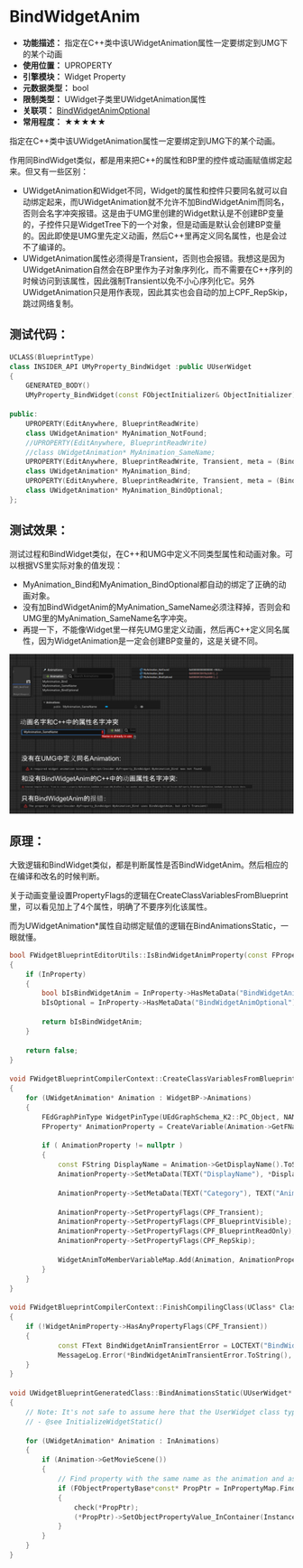 ﻿# BindWidgetAnim

- **功能描述：** 指定在C++类中该UWidgetAnimation属性一定要绑定到UMG下的某个动画
- **使用位置：** UPROPERTY
- **引擎模块：** Widget Property
- **元数据类型：** bool
- **限制类型：** UWidget子类里UWidgetAnimation属性
- **关联项：** [BindWidgetAnimOptional](../BindWidgetAnimOptional/BindWidgetAnimOptional.md)
- **常用程度：** ★★★★★

指定在C++类中该UWidgetAnimation属性一定要绑定到UMG下的某个动画。

作用同BindWidget类似，都是用来把C++的属性和BP里的控件或动画赋值绑定起来。但又有一些区别：

- UWidgetAnimation和Widget不同，Widget的属性和控件只要同名就可以自动绑定起来，而UWidgetAnimation就不允许不加BindWidgetAnim而同名，否则会名字冲突报错。这是由于UMG里创建的Widget默认是不创建BP变量的，子控件只是WidgetTree下的一个对象，但是动画是默认会创建BP变量的。因此即使是UMG里先定义动画，然后C++里再定义同名属性，也是会过不了编译的。
- UWidgetAnimation属性必须得是Transient，否则也会报错。我想这是因为UWidgetAnimation自然会在BP里作为子对象序列化，而不需要在C++序列的时候访问到该属性，因此强制Transient以免不小心序列化它。另外UWidgetAnimation只是用作表现，因此其实也会自动的加上CPF_RepSkip，跳过网络复制。

## 测试代码：

```cpp
UCLASS(BlueprintType)
class INSIDER_API UMyProperty_BindWidget :public UUserWidget
{
	GENERATED_BODY()
	UMyProperty_BindWidget(const FObjectInitializer& ObjectInitializer);

public:
	UPROPERTY(EditAnywhere, BlueprintReadWrite)
	class UWidgetAnimation* MyAnimation_NotFound;
	//UPROPERTY(EditAnywhere, BlueprintReadWrite)
	//class UWidgetAnimation* MyAnimation_SameName;
	UPROPERTY(EditAnywhere, BlueprintReadWrite, Transient, meta = (BindWidgetAnim))
	class UWidgetAnimation* MyAnimation_Bind;
	UPROPERTY(EditAnywhere, BlueprintReadWrite, Transient, meta = (BindWidgetAnimOptional))
	class UWidgetAnimation* MyAnimation_BindOptional;
};
```

## 测试效果：

测试过程和BindWidget类似，在C++和UMG中定义不同类型属性和动画对象。可以根据VS里实际对象的值发现：

- MyAnimation_Bind和MyAnimation_BindOptional都自动的绑定了正确的动画对象。
- 没有加BindWidgetAnim的MyAnimation_SameName必须注释掉，否则会和UMG里的MyAnimation_SameName名字冲突。
- 再提一下，不能像Widget里一样先UMG里定义动画，然后再C++定义同名属性，因为WidgetAnimation是一定会创建BP变量的，这是关键不同。

![Untitled](Untitled.png)

## 原理：

大致逻辑和BindWidget类似，都是判断属性是否BindWidgetAnim。然后相应的在编译和改名的时候判断。 

关于动画变量设置PropertyFlags的逻辑在CreateClassVariablesFromBlueprint里，可以看见加上了4个属性，明确了不要序列化该属性。

而为UWidgetAnimation*属性自动绑定赋值的逻辑在BindAnimationsStatic，一眼就懂。

```cpp
bool FWidgetBlueprintEditorUtils::IsBindWidgetAnimProperty(const FProperty* InProperty, bool& bIsOptional)
{
	if (InProperty)
	{
		bool bIsBindWidgetAnim = InProperty->HasMetaData("BindWidgetAnim") || InProperty->HasMetaData("BindWidgetAnimOptional");
		bIsOptional = InProperty->HasMetaData("BindWidgetAnimOptional");

		return bIsBindWidgetAnim;
	}

	return false;
}

void FWidgetBlueprintCompilerContext::CreateClassVariablesFromBlueprint()
{
	for (UWidgetAnimation* Animation : WidgetBP->Animations)
	{
		FEdGraphPinType WidgetPinType(UEdGraphSchema_K2::PC_Object, NAME_None, Animation->GetClass(), EPinContainerType::None, true, FEdGraphTerminalType());
		FProperty* AnimationProperty = CreateVariable(Animation->GetFName(), WidgetPinType);
	
		if ( AnimationProperty != nullptr )
		{
			const FString DisplayName = Animation->GetDisplayName().ToString();
			AnimationProperty->SetMetaData(TEXT("DisplayName"), *DisplayName);
	
			AnimationProperty->SetMetaData(TEXT("Category"), TEXT("Animations"));
	
			AnimationProperty->SetPropertyFlags(CPF_Transient);
			AnimationProperty->SetPropertyFlags(CPF_BlueprintVisible);
			AnimationProperty->SetPropertyFlags(CPF_BlueprintReadOnly);
			AnimationProperty->SetPropertyFlags(CPF_RepSkip);
	
			WidgetAnimToMemberVariableMap.Add(Animation, AnimationProperty);
		}
	}
}

void FWidgetBlueprintCompilerContext::FinishCompilingClass(UClass* Class)
{
	if (!WidgetAnimProperty->HasAnyPropertyFlags(CPF_Transient))
	{
			const FText BindWidgetAnimTransientError = LOCTEXT("BindWidgetAnimTransient", "The property @@ uses BindWidgetAnim, but isn't Transient!");
			MessageLog.Error(*BindWidgetAnimTransientError.ToString(), WidgetAnimProperty);
	}
}

void UWidgetBlueprintGeneratedClass::BindAnimationsStatic(UUserWidget* Instance, const TArrayView<UWidgetAnimation*> InAnimations, const TMap<FName, FObjectPropertyBase*>& InPropertyMap)
{
	// Note: It's not safe to assume here that the UserWidget class type is a UWidgetBlueprintGeneratedClass!
	// - @see InitializeWidgetStatic()

	for (UWidgetAnimation* Animation : InAnimations)
	{
		if (Animation->GetMovieScene())
		{
			// Find property with the same name as the animation and assign the animation to it.
			if (FObjectPropertyBase*const* PropPtr = InPropertyMap.Find(Animation->GetMovieScene()->GetFName()))
			{
				check(*PropPtr);
				(*PropPtr)->SetObjectPropertyValue_InContainer(Instance, Animation);
			}
		}
	}
}
```

